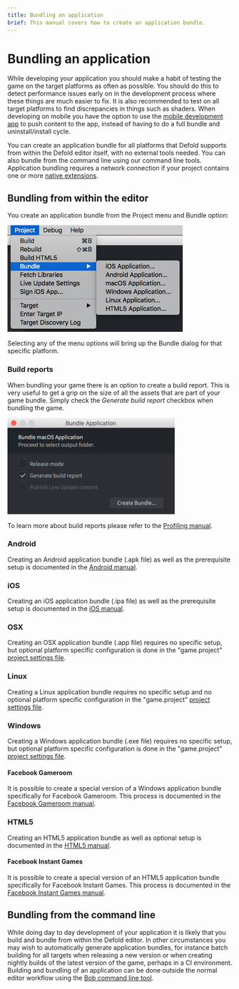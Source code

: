 ```yaml
---
title: Bundling an application
brief: This manual covers how to create an application bundle.
---
```


# Bundling an application

While developing your application you should make a habit of testing the game on the target platforms as often as possible. You should do this to detect performance issues early on in the development process where these things are much easier to fix. It is also recommended to test on all target platforms to find discrepancies in things such as shaders. When developing on mobile you have the option to use the [mobile development app](/manuals/dev-app/) to push content to the app, instead of having to do a full bundle and uninstall/install cycle.

You can create an application bundle for all platforms that Defold supports from within the Defold editor itself, with no external tools needed. You can also bundle from the command line using our command line tools. Application bundling requires a network connection if your project contains one or more [native extensions](/manuals/extensions).

## Bundling from within the editor

You create an application bundle from the Project menu and Bundle option:

![](images/bundling/bundle_menu.png)

Selecting any of the menu options will bring up the Bundle dialog for that specific platform.

### Build reports

When bundling your game there is an option to create a build report. This is very useful to get a grip on the size of all the assets that are part of your game bundle. Simply check the *Generate build report* checkbox when bundling the game.

![build report](images/profiling/build_report.png)

To learn more about build reports please refer to the [Profiling manual](/manuals/profiling/#build_reports).

### Android

Creating an Android application bundle (.apk file) as well as the prerequisite setup is documented in the [Android manual](/manuals/android/#creating_an_android_application_bundle).

### iOS

Creating an iOS application bundle (.ipa file) as well as the prerequisite setup is documented in the [iOS manual](/manuals/ios/#creating_an_ios_application_bundle).

### OSX

Creating an OSX application bundle (.app file) requires no specific setup, but optional platform specific configuration is done in the "game.project" [project settings file](/manuals/project-settings/#macos_os_x).

### Linux

Creating a Linux application bundle requires no specific setup and no optional platform specific configuration in the "game.project" [project settings file](/manuals/project-settings/).

### Windows

Creating a Windows application bundle (.exe file) requires no specific setup, but optional platform specific configuration is done in the "game.project" [project settings file](/manuals/project-settings/#windows).

#### Facebook Gameroom

It is possible to create a special version of a Windows application bundle specifically for Facebook Gameroom. This process is documented in the [Facebook Gameroom manual](/manuals/gameroom/).

### HTML5

Creating an HTML5 application bundle as well as optional setup is documented in the [HTML5 manual](/manuals/html5/#creating_html5_content).

#### Facebook Instant Games

It is possible to create a special version of an HTML5 application bundle specifically for Facebook Instant Games. This process is documented in the [Facebook Instant Games manual](/manuals/instant-games/).

## Bundling from the command line

While doing day to day development of your application it is likely that you build and bundle from within the Defold editor. In other circumstances you may wish to automatically generate application bundles, for instance batch building for all targets when releasing a new version or when creating nightly builds of the latest version of the game, perhaps in a CI environment. Building and bundling of an application can be done outside the normal editor workflow using the [Bob command line tool](/manuals/bob/).
